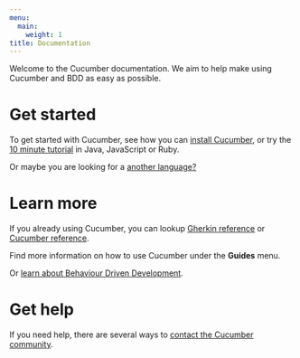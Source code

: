 ```yaml
---
menu:
  main:
    weight: 1
title: Documentation
---
```


Welcome to the Cucumber documentation. We aim to help make using Cucumber and BDD as easy as possible.

# Get started
To get started with Cucumber, see how you can [install Cucumber](/installation/),
or try the [10 minute tutorial](/10-minute-tutorial/) in Java, JavaScript or Ruby.

Or maybe you are looking for a [another language?](/cucumber/implementations/)

# Learn more

If you already using Cucumber, you can lookup [Gherkin reference](/gherkin/) or [Cucumber reference](/cucumber/).

Find more information on how to use Cucumber under the **Guides** menu.

Or [learn about Behaviour Driven Development](/bdd/).

# Get help
If you need help, there are several ways to [contact the Cucumber community](/about/get-in-touch/).
